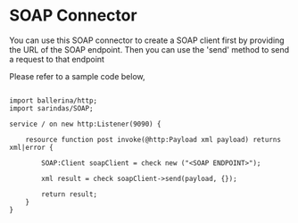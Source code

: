 # SOAP Connector
You can use this SOAP connector to create a SOAP client first by providing the URL of the SOAP endpoint. Then you can use the  'send' method to send a request to that endpoint 

Please refer to a sample code below,

```

import ballerina/http;
import sarindas/SOAP;

service / on new http:Listener(9090) {

    resource function post invoke(@http:Payload xml payload) returns xml|error {
        
        SOAP:Client soapClient = check new ("<SOAP ENDPOINT>");

        xml result = check soapClient->send(payload, {});

        return result;
    }
}

```